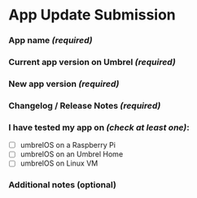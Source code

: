 <!-- 
Thank you for submitting an update for an existing app on the Umbrel App Store! 
Please fill out all sections below to help us review and merge your update smoothly.
-->

# App Update Submission

### App name *(required)*
<!-- Name of the app being updated -->

### Current app version on Umbrel *(required)*
<!-- Version currently listed in the Umbrel App Store -->
<!-- Example: 1.5.0 -->

### New app version *(required)*
<!-- Version you are updating to -->
<!-- Example: 1.6.0 -->

### Changelog / Release Notes *(required)*
<!-- Briefly summarize what's new, fixed, or changed in this update -->
<!-- You can link to the official upstream changelog if available -->
<!-- Example:
- Updated to Nextcloud 1.6.0
- Fixed login redirect issue
- Added Redis cache support
-->

### I have tested my app on *(check at least one)*:
* [ ]  umbrelOS on a Raspberry Pi
* [ ]  umbrelOS on an Umbrel Home
* [ ]  umbrelOS on Linux VM

### Additional notes (optional)
<!-- Add any other context, dependencies, or important details related to this update -->
<!-- Example: Requires new environment variable APP_URL -->
